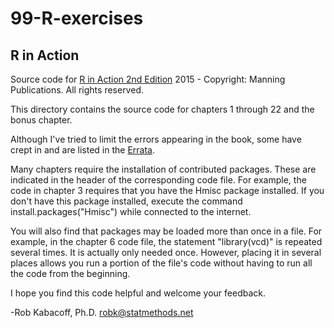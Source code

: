 # 99-R-exercises
## R in Action 

Source code for [R in Action 2nd Edition](http://www.manning.com/kabacoff2/?a_aid=RiA2ed&a_bid=5c2b1e1d)
2015 - Copyright: Manning Publications. All rights reserved.

This directory contains the source code for chapters 1 through 22 and the bonus chapter.

Although I've tried to limit the errors appearing in the book, some have crept in and are listed
in the [Errata](./R_in_Action_2nd_Edition-Errata.pdf).

Many chapters require the installation of contributed packages.
These are indicated in the header of the corresponding code file.
For example, the code in chapter 3 requires that you have the
Hmisc package installed. If you don't have this package installed, 
execute the command install.packages("Hmisc") while connected to the internet.
    
You will also find that packages may be loaded more than once in
a file. For example, in the chapter 6 code file, the statement
    "library(vcd)" 
is repeated several times. It is actually only needed once. 
However, placing it in several places allows you run a portion
of the file's code without having to run all the code from the beginning. 
    
I hope you find this code helpful and welcome your feedback.

-Rob Kabacoff, Ph.D.
robk@statmethods.net
